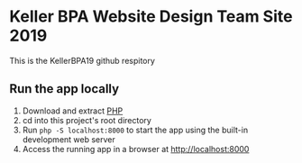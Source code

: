 # Keller BPA Website Design Team Site 2019

This is the KellerBPA19 github respitory

## Run the app locally

1. Download and extract [PHP][]
1. cd into this project's root directory
1. Run `php -S localhost:8000` to start the app using the built-in development web server
1. Access the running app in a browser at <http://localhost:8000>

[PHP]: http://php.net/downloads.php
